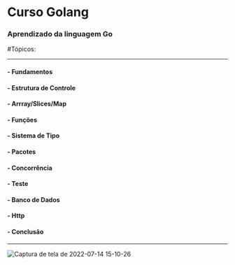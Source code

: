 # Curso Golang

### Aprendizado da linguagem Go

#Tópicos:

---

#### - Fundamentos
#### - Estrutura de Controle
#### - Arrray/Slices/Map
#### - Funções
#### - Sistema de Tipo
#### - Pacotes
#### - Concorrência
#### - Teste
#### - Banco de Dados
#### - Http
#### - Conclusão 
---

![Captura de tela de 2022-07-14 15-10-26](https://user-images.githubusercontent.com/102867453/179053984-3b302bf6-c490-4940-9914-47bf38a5daf3.png)
